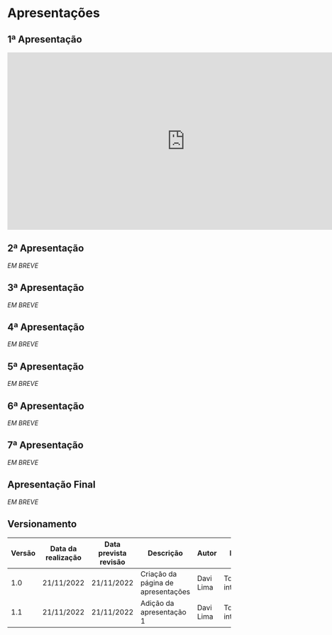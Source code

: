 # Apresentações

## 1ª Apresentação 

<iframe width="800" height="400" src="https://www.youtube.com/embed/yamprZtio6Q" title="YouTube video player" frameborder="0" allow="accelerometer; autoplay; clipboard-write; encrypted-media; gyroscope; picture-in-picture" allowfullscreen></iframe>

## 2ª Apresentação 

*EM BREVE*

## 3ª Apresentação 

*EM BREVE*

## 4ª Apresentação 

*EM BREVE*

## 5ª Apresentação

*EM BREVE*

## 6ª Apresentação

*EM BREVE*

## 7ª Apresentação

*EM BREVE*

## Apresentação Final 

*EM BREVE*

## Versionamento

| Versão | Data da realização | Data prevista revisão | Descrição | Autor | Revisor |
|--------|------|------|-----------|-------|---------|
| 1.0    | 21/11/2022 | 21/11/2022 | Criação da página de apresentações | Davi Lima | Todos integrantes |
| 1.1    | 21/11/2022 | 21/11/2022 | Adição da apresentação 1 | Davi Lima | Todos integrantes |
